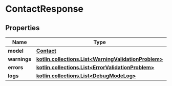
# ContactResponse

## Properties
Name | Type | Description | Notes
------------ | ------------- | ------------- | -------------
**model** | [**Contact**](Contact.md) |  | 
**warnings** | [**kotlin.collections.List&lt;WarningValidationProblem&gt;**](WarningValidationProblem.md) |  | 
**errors** | [**kotlin.collections.List&lt;ErrorValidationProblem&gt;**](ErrorValidationProblem.md) |  | 
**logs** | [**kotlin.collections.List&lt;DebugModeLog&gt;**](DebugModeLog.md) |  |  [optional]



